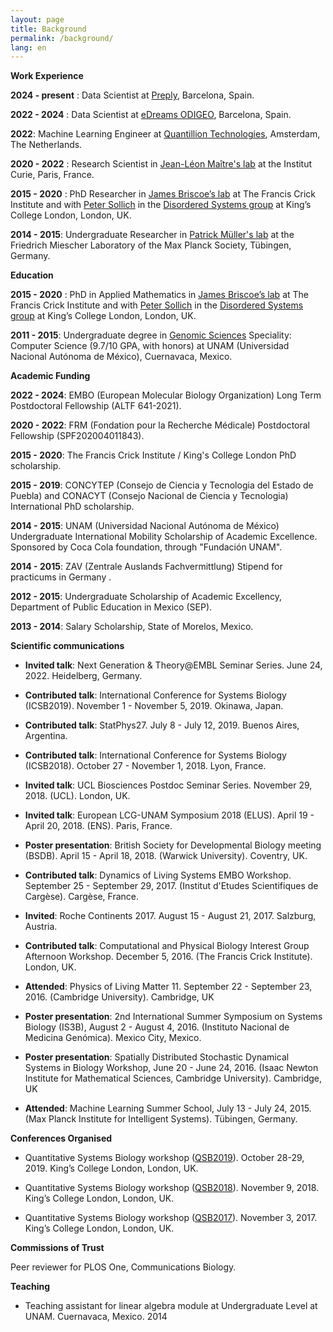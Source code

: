 ```yaml
---
layout: page
title: Background
permalink: /background/
lang: en
---
```


**Work Experience**

**2024 - present** : Data Scientist at [Preply](https://preply.com/), Barcelona, Spain.

**2022 - 2024** : Data Scientist at [eDreams ODIGEO](https://www.edreamsodigeo.com/), Barcelona, Spain.

**2022**: Machine Learning Engineer at [Quantillion Technologies](https://www.quantillion.io/), Amsterdam, The Netherlands.

**2020 - 2022** : Research Scientist in [Jean-Léon Maître's lab](https://science.institut-curie.org/research/biology-cancer-genetics-and-epigenetics/developmental-biology-and-genetics/team-maitre/) at the Institut Curie, Paris, France.

**2015 - 2020** : PhD Researcher in [James Briscoe’s lab](https://briscoelab.org/) at The Francis Crick Institute and with [Peter Sollich](https://www.uni-goettingen.de/en/prof.+dr.+peter+sollich+/583011.html) in the [Disordered Systems group](https://dissyskcl.github.io/) at King’s College London, London, UK.

**2014 - 2015**: Undergraduate Researcher in [Patrick Müller's lab](https://www.biologie.uni-konstanz.de/mueller/patrick-mueller/) at the Friedrich Miescher Laboratory of the Max Planck Society, Tübingen, Germany.

**Education**

**2015 - 2020** : PhD in Applied Mathematics in [James Briscoe’s lab](https://briscoelab.org/) at The Francis Crick Institute and with [Peter Sollich](https://www.uni-goettingen.de/en/prof.+dr.+peter+sollich+/583011.html) in the [Disordered Systems group](https://dissyskcl.github.io/) at King’s College London, London, UK.

**2011 - 2015**: Undergraduate degree in [Genomic Sciences](https://www.lcg.unam.mx/) Speciality: Computer Science (9.7/10 GPA, with honors) at UNAM (Universidad Nacional Autónoma de México), Cuernavaca, Mexico.

**Academic Funding**

**2022 - 2024**: EMBO (European Molecular Biology Organization) Long Term Postdoctoral Fellowship (ALTF 641-2021).

**2020 - 2022**: FRM (Fondation pour la Recherche Médicale) Postdoctoral Fellowship (SPF202004011843).

**2015 - 2020**: The Francis Crick Institute / King's College London PhD scholarship.

**2015 - 2019**: CONCYTEP (Consejo de Ciencia y Tecnologia del Estado de Puebla) and CONACYT (Consejo Nacional de Ciencia y Tecnologia) International PhD scholarship.

**2014 - 2015**: UNAM (Universidad Nacional Autónoma de México) Undergraduate International Mobility Scholarship of Academic Excellence. Sponsored by Coca Cola foundation, through "Fundación UNAM".

**2014 - 2015**: ZAV (Zentrale Auslands Fachvermittlung) Stipend for practicums in Germany .

**2012 - 2015**: Undergraduate Scholarship of Academic Excellency, Department of Public Education in Mexico (SEP).

**2013 - 2014**: Salary Scholarship, State of Morelos, Mexico.

**Scientific communications**

- **Invited talk**: Next Generation & Theory@EMBL Seminar Series. June 24, 2022. Heidelberg, Germany.

- **Contributed talk**: International Conference for Systems Biology (ICSB2019). November 1 - November 5, 2019. Okinawa, Japan.

- **Contributed talk**: StatPhys27. July 8 - July 12, 2019. Buenos Aires, Argentina.

- **Contributed talk**: International Conference for Systems Biology (ICSB2018). October 27 - November 1, 2018. Lyon, France.

- **Invited talk**: UCL Biosciences Postdoc Seminar Series. November 29, 2018. (UCL). London, UK.

- **Invited talk**: European LCG-UNAM Symposium 2018 (ELUS). April 19 - April 20, 2018. (ENS). Paris, France.

- **Poster presentation**: British Society for Developmental Biology meeting (BSDB). April 15 - April 18, 2018. (Warwick University). Coventry, UK.

- **Contributed talk**: Dynamics of Living Systems EMBO Workshop. September 25 - September 29, 2017. (Institut d'Etudes Scientifiques de Cargèse). Cargèse, France.

- **Invited**: Roche Continents 2017. August 15 - August 21, 2017. Salzburg, Austria.

- **Contributed talk**: Computational and Physical Biology Interest Group Afternoon Workshop. December 5, 2016. (The Francis Crick Institute). London, UK.

- **Attended**: Physics of Living Matter 11. September 22 - September 23, 2016. (Cambridge University). Cambridge, UK

- **Poster presentation**: 2nd International Summer Symposium on Systems Biology (IS3B), August 2 - August 4, 2016. (Instituto Nacional de Medicina Genómica). Mexico City, Mexico. 

- **Poster presentation**: Spatially Distributed Stochastic Dynamical Systems in Biology Workshop, June 20 - June 24, 2016. (Isaac Newton Institute for Mathematical Sciences, Cambridge University). Cambridge, UK

- **Attended**: Machine Learning Summer School, July 13 - July 24, 2015. (Max Planck Institute for Intelligent Systems). Tübingen, Germany.

**Conferences Organised**

- Quantitative Systems Biology workshop ([QSB2019](https://qsbworkshop.github.io/qsb2019/)). October 28-29, 2019. King’s College London, London, UK.

- Quantitative Systems Biology workshop ([QSB2018](https://qsbworkshop.github.io/qsb2018/)). November 9, 2018. King’s College London, London, UK.

- Quantitative Systems Biology workshop ([QSB2017](https://qsbworkshop.github.io/qsb2017/)). November 3, 2017. King’s College London, London, UK.

**Commissions of Trust**

Peer reviewer for PLOS One, Communications Biology.

**Teaching**

- Teaching assistant for linear algebra module at Undergraduate Level at UNAM. Cuernavaca, Mexico. 2014